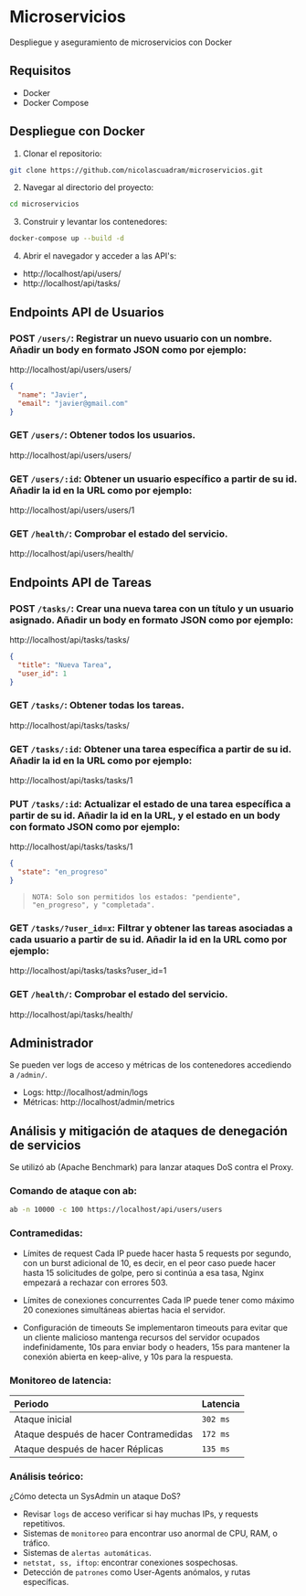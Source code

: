 # Microservicios
Despliegue y aseguramiento de microservicios con Docker

## Requisitos
- Docker
- Docker Compose

## Despliegue con Docker
1. Clonar el repositorio:
```bash
git clone https://github.com/nicolascuadram/microservicios.git
```

2. Navegar al directorio del proyecto:
```bash
cd microservicios
```

3. Construir y levantar los contenedores:
```bash
docker-compose up --build -d
```

4. Abrir el navegador y acceder a las API's:

- http://localhost/api/users/
- http://localhost/api/tasks/

## Endpoints API de Usuarios
### **POST** `/users/`: Registrar un nuevo usuario con un nombre. Añadir un body en formato JSON como por ejemplo:

http://localhost/api/users/users/
```json
{
  "name": "Javier",
  "email": "javier@gmail.com"
}
```

### **GET** `/users/`: Obtener todos los usuarios.

http://localhost/api/users/users/

### **GET** `/users/:id`: Obtener un usuario específico a partir de su id. Añadir la id en la URL como por ejemplo:

http://localhost/api/users/users/1

### **GET** `/health/`: Comprobar el estado del servicio.

http://localhost/api/users/health/

## Endpoints API de Tareas
### **POST** `/tasks/`: Crear una nueva tarea con un título y un usuario asignado. Añadir un body en formato JSON como por ejemplo:

http://localhost/api/tasks/tasks/
```json
{
  "title": "Nueva Tarea",
  "user_id": 1
}
```

### **GET** `/tasks/`: Obtener todas los tareas.

http://localhost/api/tasks/tasks/

### **GET** `/tasks/:id`: Obtener una tarea específica a partir de su id. Añadir la id en la URL como por ejemplo:

http://localhost/api/tasks/tasks/1

### **PUT** `/tasks/:id`: Actualizar el estado de una tarea específica a partir de su id. Añadir la id en la URL, y el estado en un body con formato JSON como por ejemplo:

http://localhost/api/tasks/tasks/1
```json
{
  "state": "en_progreso"
}
```
> `NOTA: Solo son permitidos los estados: "pendiente", "en_progreso", y "completada".`

### **GET** `/tasks/?user_id=x`: Filtrar y obtener las tareas asociadas a cada usuario a partir de su id. Añadir la id en la URL como por ejemplo:

http://localhost/api/tasks/tasks?user_id=1

### **GET** `/health/`: Comprobar el estado del servicio.

http://localhost/api/tasks/health/

## Administrador
Se pueden ver logs de acceso y métricas de los contenedores accediendo a `/admin/`.
- Logs: http://localhost/admin/logs
- Métricas: http://localhost/admin/metrics

## Análisis y mitigación de ataques de denegación de servicios
Se utilizó ab (Apache Benchmark) para lanzar ataques DoS contra el Proxy.

### Comando de ataque con ab:
```bash
ab -n 10000 -c 100 https://localhost/api/users/users
```

### Contramedidas:
- Límites de request
Cada IP puede hacer hasta 5 requests por segundo, con un burst adicional de 10, es decir, en el peor caso puede hacer hasta 15 solicitudes de golpe, pero si continúa a esa tasa, Nginx empezará a rechazar con errores 503.

- Límites de conexiones concurrentes
Cada IP puede tener como máximo 20 conexiones simultáneas abiertas hacia el servidor.

- Configuración de timeouts
Se implementaron timeouts para evitar que un cliente malicioso mantenga recursos del servidor ocupados indefinidamente, 10s para enviar body o headers, 15s para mantener la conexión abierta en keep-alive, y 10s para la respuesta.

### Monitoreo de latencia:
| Periodo                               | Latencia           |
| :------------------------------------ | :----------------- |
| Ataque inicial                        | `302 ms`           |
| Ataque después de hacer Contramedidas | `172 ms`           |
| Ataque después de hacer Réplicas      | `135 ms`           |

### Análisis teórico:
¿Cómo detecta un SysAdmin un ataque DoS?
- Revisar `logs` de acceso verificar si hay muchas IPs, y requests repetitivos.
- Sistemas de `monitoreo` para encontrar uso anormal de CPU, RAM, o tráfico.
- Sistemas de `alertas automáticas`.
- `netstat, ss, iftop`: encontrar conexiones sospechosas.
- Detección de `patrones` como User-Agents anómalos, y rutas específicas.
